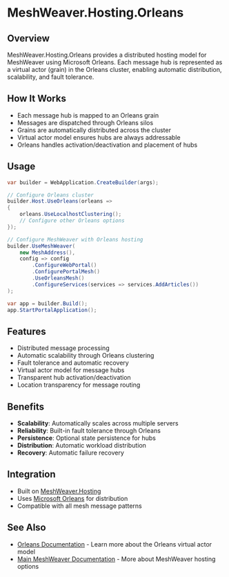 # MeshWeaver.Hosting.Orleans

## Overview
MeshWeaver.Hosting.Orleans provides a distributed hosting model for MeshWeaver using Microsoft Orleans. Each message hub is represented as a virtual actor (grain) in the Orleans cluster, enabling automatic distribution, scalability, and fault tolerance.

## How It Works
- Each message hub is mapped to an Orleans grain
- Messages are dispatched through Orleans silos
- Grains are automatically distributed across the cluster
- Virtual actor model ensures hubs are always addressable
- Orleans handles activation/deactivation and placement of hubs

## Usage
```csharp
var builder = WebApplication.CreateBuilder(args);

// Configure Orleans cluster
builder.Host.UseOrleans(orleans =>
{
    orleans.UseLocalhostClustering();
    // Configure other Orleans options
});

// Configure MeshWeaver with Orleans hosting
builder.UseMeshWeaver(
    new MeshAddress(),
    config => config
        .ConfigureWebPortal()
        .ConfigurePortalMesh()
        .UseOrleansMesh()
        .ConfigureServices(services => services.AddArticles())
);

var app = builder.Build();
app.StartPortalApplication();
```

## Features
- Distributed message processing
- Automatic scalability through Orleans clustering
- Fault tolerance and automatic recovery
- Virtual actor model for message hubs
- Transparent hub activation/deactivation
- Location transparency for message routing

## Benefits
- **Scalability**: Automatically scales across multiple servers
- **Reliability**: Built-in fault tolerance through Orleans
- **Persistence**: Optional state persistence for hubs
- **Distribution**: Automatic workload distribution
- **Recovery**: Automatic failure recovery

## Integration
- Built on [MeshWeaver.Hosting](../MeshWeaver.Hosting/README.md)
- Uses [Microsoft Orleans](https://learn.microsoft.com/en-us/dotnet/orleans/overview) for distribution
- Compatible with all mesh message patterns

## See Also
- [Orleans Documentation](https://learn.microsoft.com/en-us/dotnet/orleans/overview) - Learn more about the Orleans virtual actor model
- [Main MeshWeaver Documentation](../../Readme.md) - More about MeshWeaver hosting options
